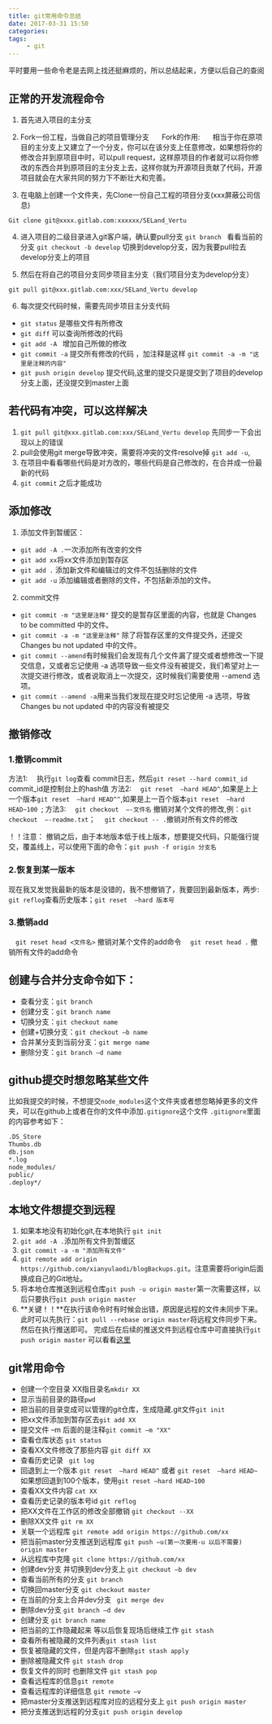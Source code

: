 ```yaml
---
title: git常用命令总结
date: 2017-03-31 15:50
categories:
tags:
     - git
---
```


平时要用一些命令老是去网上找还挺麻烦的，所以总结起来，方便以后自己的查阅

<!--more-->

## 正常的开发流程命令

1. 首先进入项目的主分支

2. Fork一份工程，当做自己的项目管理分支
&ensp;&ensp;&ensp;Fork的作用:
&ensp;&ensp;&ensp;相当于你在原项目的主分支上又建立了一个分支，你可以在该分支上任意修改，如果想将你的修改合并到原项目中时，可以pull request，这样原项目的作者就可以将你修改的东西合并到原项目的主分支上去，这样你就为开源项目贡献了代码，开源项目就会在大家共同的努力下不断壮大和完善。

3. 在电脑上创建一个文件夹，先Clone一份自己工程的项目分支(xxx屏蔽公司信息)
```
Git clone git@xxxx.gitlab.com:xxxxxx/SELand_Vertu
```

4. 进入项目的二级目录进入git客户端，确认要pull分支
      `git branch `                看看当前的分支
      `git checkout -b develop`    切换到develop分支，因为我要pull拉去develop分支上的项目


5. 然后在将自己的项目分支同步项目主分支（我们项目分支为develop分支） 
```
git pull git@xxx.gitlab.com:xxx/SELand_Vertu develop
```

6. 每次提交代码时候，需要先同步项目主分支代码
* `git status`               是哪些文件有所修改
* `git diff`                 可以查询所修改的代码
* `git add -A `              增加自己所做的修改
* `git commit -a`            提交所有修改的代码 ，加注释是这样  `git commit -a -m "这里是注释的内容"`
* `git push origin develop`  提交代码,这里的提交只是提交到了项目的develop分支上面，还没提交到master上面

## 若代码有冲突，可以这样解决

1. `git pull git@xxx.gitlab.com:xxx/SELand_Vertu develop`     先同步一下会出现以上的错误
2. pull会使用git merge导致冲突，需要将冲突的文件resolve掉   `git add -u`,
3. 在项目中看看哪些代码是对方改的，哪些代码是自己修改的，在合并成一份最新的代码
4. `git commit` 之后才能成功

## 添加修改
1. 添加文件到暂缓区：
* `git add -A .`一次添加所有改变的文件
* `git add xx`将xx文件添加到暂存区
* `git add .` 添加新文件和编辑过的文件不包括删除的文件
* `git add -u` 添加编辑或者删除的文件，不包括新添加的文件。

2. commit文件
* `git commit -m "这里是注释"` 提交的是暂存区里面的内容，也就是 Changes to be committed 中的文件。
* `git commit -a -m "这里是注释"` 除了将暂存区里的文件提交外，还提交 Changes bu not updated 中的文件。
* `git commit --amend`有时候我们会发现有几个文件漏了提交或者想修改一下提交信息，又或者忘记使用 -a 选项导致一些文件没有被提交，我们希望对上一次提交进行修改，或者说取消上一次提交，这时候我们需要使用 --amend 选项。
* `git commit --amend -a`用来当我们发现在提交时忘记使用 -a 选项，导致 Changes bu not updated 中的内容没有被提交

## 撤销修改

### 1.撤销commit
方法1:
&ensp;&ensp;执行`git log`查看 commit日志，然后`git reset --hard commit_id `commit_id是控制台上的hash值
方法2: 
&ensp;&ensp;`git reset  –hard HEAD^`,如果是上上一个版本`git reset  –hard HEAD^^`,如果是上一百个版本`git reset  –hard HEAD~100 `;
方法3: 
&ensp;&ensp;`git checkout  —-文件名` 撤销对某个文件的修改,例：`git checkout  —-readme.txt`；
&ensp;&ensp;`git checkout -- .`撤销对所有文件的修改

！！注意： 撤销之后，由于本地版本低于线上版本，想要提交代码，只能强行提交，覆盖线上，可以使用下面的命令：`git push -f origin 分支名`
### 2.恢复到某一版本
现在我又发觉我最新的版本是没错的，我不想撤销了，我要回到最新版本，两步:
`git reflog`查看历史版本；`git reset  –hard 版本号 `
### 3.撤销add
&ensp;&ensp;`git reset head <文件名>`   撤销对某个文件的add命令
&ensp;&ensp;`git reset head .`  撤销所有文件的add命令

## 创建与合并分支命令如下：
* 查看分支：`git branch`
* 创建分支：`git branch name`
* 切换分支：`git checkout name`
* 创建+切换分支：`git checkout –b name`
* 合并某分支到当前分支：`git merge name`
* 删除分支：`git branch –d name`

## github提交时想忽略某些文件
比如我提交的时候，不想提交`node_modules`这个文件夹或者想忽略掉更多的文件夹，可以在github上或者在你的文件中添加`.gitignore`这个文件
`.gitignore`里面的内容参考如下：
```bash
.DS_Store
Thumbs.db
db.json
*.log
node_modules/
public/
.deploy*/
```

## 本地文件想提交到远程
1. 如果本地没有初始化git,在本地执行 `git init`
2. `git add -A .`添加所有文件到暂缓区
3. `git commit -a -m "添加所有文件"`
4. `git remote add origin https://github.com/xianyulaodi/blogBackups.git`。注意需要将origin后面换成自己的Git地址。
5. 将本地仓库推送到远程仓库`git push -u origin master`第一次需要这样，以后只要执行`git push origin master`
6. **关键！！**在执行该命令时有时候会出错，原因是远程的文件未同步下来。此时可以先执行：`git pull --rebase origin master`将远程文件同步下来。然后在执行推送即可。
  完成后在后续的推送文件到远程仓库中可直接执行`git push origin master`
可以看看[这里](http://blog.sina.com.cn/s/blog_6cf7405b0102w5f9.html)

## git常用命令
* 创建一个空目录 XX指目录名` mkdir XX `
* 显示当前目录的路径`pwd`
* 把当前的目录变成可以管理的git仓库，生成隐藏.git文件`git init`
* 把xx文件添加到暂存区去`git add XX`
* 提交文件 –m 后面的是注释`git commit –m "XX"`
* 查看仓库状态 `git status`
* 查看XX文件修改了那些内容 `git diff XX`
* 查看历史记录 ` git log`
* 回退到上一个版本 `git reset  –hard HEAD^` 或者 `git reset  –hard HEAD~ `
如果想回退到100个版本，使用`git reset –hard HEAD~100`
* 查看XX文件内容 `cat XX`
* 查看历史记录的版本号id `git reflog`
* 把XX文件在工作区的修改全部撤销 `git checkout --XX`
* 删除XX文件 `git rm XX`
* 关联一个远程库 `git remote add origin https://github.com/xx`
* 把当前master分支推送到远程库 `git push –u(第一次要用-u 以后不需要) origin master`
* 从远程库中克隆 `git clone https://github.com/xx`
* 创建dev分支 并切换到dev分支上 `git checkout –b dev`
* 查看当前所有的分支 `git branch`
* 切换回master分支 `git checkout master`
* 在当前的分支上合并dev分支 ` git merge dev`
* 删除dev分支 `git branch –d dev`
* 创建分支 `git branch name`
* 把当前的工作隐藏起来 等以后恢复现场后继续工作 `git stash`
* 查看所有被隐藏的文件列表`git stash list`
* 恢复被隐藏的文件，但是内容不删除`git stash apply `
* 删除被隐藏文件 `git stash drop`
* 恢复文件的同时 也删除文件 `git stash pop `
* 查看远程库的信息`git remote`
* 查看远程库的详细信息 `git remote –v`
* 把master分支推送到远程库对应的远程分支上 `git push origin master` 
* 把分支推送到远程的分支`git push origin develop`

    

     


